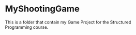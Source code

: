 # MyShootingGame
This is a folder that contain my Game Project for the Structured Programming course.
